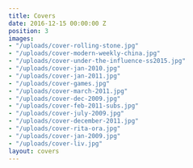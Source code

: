 ```yaml
---
title: Covers
date: 2016-12-15 00:00:00 Z
position: 3
images:
- "/uploads/cover-rolling-stone.jpg"
- "/uploads/cover-modern-weekly-china.jpg"
- "/uploads/cover-under-the-influence-ss2015.jpg"
- "/uploads/cover-jan-2010.jpg"
- "/uploads/cover-jan-2011.jpg"
- "/uploads/cover-games.jpg"
- "/uploads/cover-march-2011.jpg"
- "/uploads/cover-dec-2009.jpg"
- "/uploads/cover-feb-2011-subs.jpg"
- "/uploads/cover-july-2009.jpg"
- "/uploads/cover-december-2011.jpg"
- "/uploads/cover-rita-ora.jpg"
- "/uploads/cover-jan-2009.jpg"
- "/uploads/cover-liv.jpg"
layout: covers
---
```


